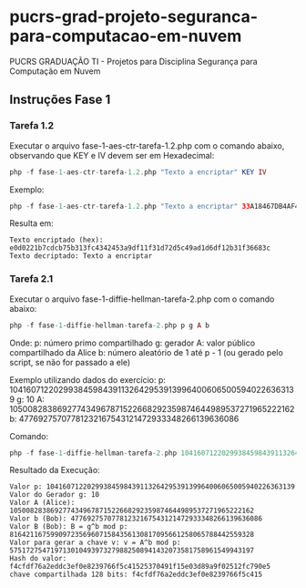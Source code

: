 # pucrs-grad-projeto-seguranca-para-computacao-em-nuvem
PUCRS GRADUAÇÃO TI - Projetos para Disciplina Segurança para Computação em Nuvem

## Instruções Fase 1

### Tarefa 1.2

Executar o arquivo fase-1-aes-ctr-tarefa-1.2.php com o comando abaixo, observando que KEY e IV devem ser em Hexadecimal:

```php
php -f fase-1-aes-ctr-tarefa-1.2.php "Texto a encriptar" KEY IV
```

Exemplo:

```php
php -f fase-1-aes-ctr-tarefa-1.2.php "Texto a encriptar" 33A18467DB4AF474B051523A73DDA955 32414245433734323344363336393343
```

Resulta em:
```
Texto encriptado (hex): e0d0221b7cdcb75b313fc4342453a9df11f31d72d5c49ad1d6df12b31f36683c
Texto decriptado: Texto a encriptar
```

### Tarefa 2.1

Executar o arquivo fase-1-diffie-hellman-tarefa-2.php com o comando abaixo:

```php
php -f fase-1-diffie-hellman-tarefa-2.php p g A b
```

Onde:
p: número primo compartilhado
g: gerador
A: valor público compartilhado da Alice
b: número aleatório de 1 até p - 1 (ou gerado pelo script, se não for passado a ele)

Exemplo utilizando dados do exercício:
p: 1041607122029938459843911326429539139964006065005940226363139
g: 10
A: 105008283869277434967871522668292359874644989537271965222162
b: 47769275707781232167543121472933348266139636086

Comando:

```php
php -f fase-1-diffie-hellman-tarefa-2.php 1041607122029938459843911326429539139964006065005940226363139 10 105008283869277434967871522668292359874644989537271965222162 47769275707781232167543121472933348266139636086
```

Resultado da Execução:
```
Valor p: 1041607122029938459843911326429539139964006065005940226363139
Valor do Gerador g: 10
Valor A (Alice): 105008283869277434967871522668292359874644989537271965222162
Valor b (Bob): 47769275707781232167543121472933348266139636086
Valor B (Bob): B = g^b mod p: 816421167599097235696071584356130817095661258065788442559328
Valor para gerar a chave v: v = A^b mod p: 575172754719713010493973279882508941432073581758961549943197
Hash do valor: f4cfdf76a2eddc3ef0e8239766f5c41525370491f15e03d89a9f02512fc790e5
chave compartilhada 128 bits: f4cfdf76a2eddc3ef0e8239766f5c415
```
